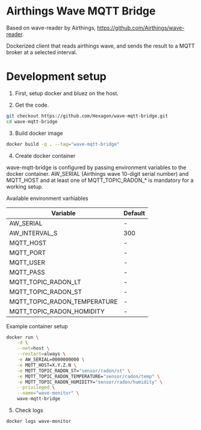 # Airthings Wave MQTT Bridge

Based on wave-reader by Airthings, https://github.com/Airthings/wave-reader.

Dockerized client that reads airthings wave, and sends the result to a MQTT broker at a selected interval.

# Development setup

1. First, setup docker and bluez on the host.

2. Get the code.

```bash
git checkout https://github.com/Hexagon/wave-mqtt-bridge.git
cd wave-mqtt-bridge
```

3. Build docker image

```bash
docker build -q . --tag="wave-mqtt-bridge"
```

4. Create docker container

wave-mqtt-bridge is configured by passing environment variables to the docker container. AW_SERIAL (Airthings wave 10-digit serial number) and MQTT_HOST and at least one of MQTT_TOPIC_RADON_* is mandatory for a working setup.

Available environment varhiables

Variable | Default
--- | ---
AW_SERIAL | -
AW_INTERVAL_S | 300
MQTT_HOST | -
MQTT_PORT | -
MQTT_USER | -
MQTT_PASS | -
MQTT_TOPIC_RADON_LT | -
MQTT_TOPIC_RADON_ST | -
MQTT_TOPIC_RADON_TEMPERATURE | -
MQTT_TOPIC_RADON_HOMIDITY | -

Example container setup

```bash
docker run \
	-d \
	--net=host \
	--restart=always \
	-e AW_SERIAL=0000000000 \
	-e MQTT_HOST=X.Y.Z.N \
	-e MQTT_TOPIC_RADON_ST="sensor/radon/st" \
	-e MQTT_TOPIC_RADON_TEMPERATURE="sensor/radon/temp" \
	-e MQTT_TOPIC_RADON_HUMIDITY="sensor/radon/humidity" \
	--privileged \
	--name="wave-monitor" \
	wave-mqtt-bridge
```

5. Check logs

```bash
docker logs wave-monitor
```
